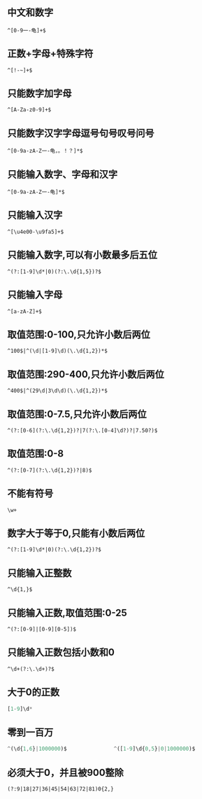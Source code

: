 ## 中文和数字

`^[0-9一-龟]+$`

## 正数+字母+特殊字符

`^[!-~]+$`

## 只能数字加字母

`^[A-Za-z0-9]+$`

## 只能数字汉字字母逗号句号叹号问号

`^[0-9a-zA-Z一-龟，。！？]*$`

## 只能输入数字、字母和汉字

`^[0-9a-zA-Z一-龟]*$`

## 只能输入汉字

`^[\u4e00-\u9fa5]+$`

## 只能输入数字,可以有小数最多后五位

`^(?:[1-9]\d*|0)(?:\.\d{1,5})?$`

## 只能输入字母

`^[a-zA-Z]+$`

## 取值范围:0-100,只允许小数后两位

`^100$|^(\d|[1-9]\d)(\.\d{1,2})*$`

## 取值范围:290-400,只允许小数后两位

`^400$|^(29\d|3\d\d)(\.\d{1,2})*$`

## 取值范围:0-7.5,只允许小数后两位

`^(?:[0-6](?:\.\d{1,2})?|7(?:\.[0-4]\d?)?|7.50?)$`

## 取值范围:0-8

`^(?:[0-7](?:\.\d{1,2})?|8)$`

## 不能有符号

`\w+`

## 数字大于等于0,只能有小数后两位

`^(?:[1-9]\d*|0)(?:\.\d{1,2})?$`

## 只能输入正整数

`^\d{1,}$`

## 只能输入正数,取值范围:0-25

`^(?:[0-9]|[0-9][0-5])$`

## 只能输入正数包括小数和0

`^\d+(?:\.\d+)?$`

## 大于0的正数

```javascript
[1-9]\d*
```

## 零到一百万

```javascript
^(\d{1,6}|1000000)$               ^([1-9]\d{0,5}|0|1000000)$
```

## 必须大于0，并且被900整除

`(?:9|18|27|36|45|54|63|72|81)0{2,}`

